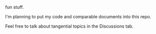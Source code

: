 fun stuff.


I'm planning to put my code and comparable documents into this repo.

Feel free to talk about tangential topics in the Discussions tab.
